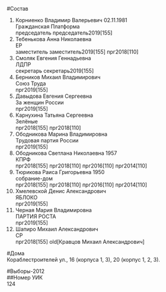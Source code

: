 #Состав  
1. Корниенко Владимир Валерьевич 02.11.1981  
    Гражданская Платформа  
    председатель председатель2019[155]  
2. Тебенькова Анна Николаевна  
    ЕР  
    заместитель заместитель2019[155] прг2018[110]  
3. Смоляк Евгения Геннадьевна  
    ЛДПР  
    секретарь секретарь2019[155]  
4. Берников Михаил Владимирович  
    Союз Труда  
    прг2019[155]  
5. Давыдова Евгения Сергеевна  
    За женщин России  
    прг2019[155]  
6. Карнухина Татьяна Сергеевна  
    Зелёные  
    прг2018[155] прг2018[110]  
7. Ободникова Марина Владимировна  
    Трудовая партия России  
    прг2019[155]  
8. Ободникова Светлана Николаевна 1957  
    КПРФ  
    прг2018[155] прг2018[110] прг2016[110] прг2014[110]  
9. Тюрикова Раиса Григорьевна 1950  
    собрание-дом  
    прг2018[155] прг2018[110] прг2016[110] прг2014[110]  
10. Хмелевской Денис Александрович  
    ЯБЛОКО  
    прг2019[155]  
11. Черная Мария Владимировна  
    ПАРТИЯ РОСТА  
    прг2019[155]  
12. Шапиро Михаил Александрович  
    СР  
    прг2018[155] old[Кравцов Михаил Александрович]  
  
#Дома  
Кораблестроителей ул.,     16 (корпуса 1, 3), 20 (корпус 1, 2, 3).  
  
#Выборы-2012  
##Номер УИК  
124  
